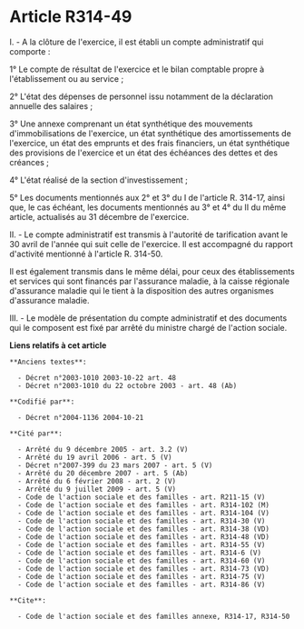 # Article R314-49

I. - A la clôture de l'exercice, il est établi un compte administratif qui comporte :

1° Le compte de résultat de l'exercice et le bilan comptable propre à l'établissement ou au service ;

2° L'état des dépenses de personnel issu notamment de la déclaration annuelle des salaires ;

3° Une annexe comprenant un état synthétique des mouvements d'immobilisations de l'exercice, un état synthétique des
amortissements de l'exercice, un état des emprunts et des frais financiers, un état synthétique des provisions de l'exercice
et un état des échéances des dettes et des créances ;

4° L'état réalisé de la section d'investissement ;

5° Les documents mentionnés aux 2° et 3° du I de l'article R. 314-17, ainsi que, le cas échéant, les documents mentionnés au
3° et 4° du II du même article, actualisés au 31 décembre de l'exercice.

II. - Le compte administratif est transmis à l'autorité de tarification avant le 30 avril de l'année qui suit celle de
l'exercice. Il est accompagné du rapport d'activité mentionné à l'article R. 314-50.

Il est également transmis dans le même délai, pour ceux des établissements et services qui sont financés par l'assurance
maladie, à la caisse régionale d'assurance maladie qui le tient à la disposition des autres organismes d'assurance maladie.

III. - Le modèle de présentation du compte administratif et des documents qui le composent est fixé par arrêté du ministre
chargé de l'action sociale.

**Liens relatifs à cet article**

	**Anciens textes**:

	  - Décret n°2003-1010 2003-10-22 art. 48
	  - Décret n°2003-1010 du 22 octobre 2003 - art. 48 (Ab)

	**Codifié par**:

	  - Décret n°2004-1136 2004-10-21

	**Cité par**:

	  - Arrêté du 9 décembre 2005 - art. 3.2 (V)
	  - Arrêté du 19 avril 2006 - art. 5 (V)
	  - Décret n°2007-399 du 23 mars 2007 - art. 5 (V)
	  - Arrêté du 20 décembre 2007 - art. 5 (Ab)
	  - Arrêté du 6 février 2008 - art. 2 (V)
	  - Arrêté du 9 juillet 2009 - art. 5 (V)
	  - Code de l'action sociale et des familles - art. R211-15 (V)
	  - Code de l'action sociale et des familles - art. R314-102 (M)
	  - Code de l'action sociale et des familles - art. R314-104 (V)
	  - Code de l'action sociale et des familles - art. R314-30 (V)
	  - Code de l'action sociale et des familles - art. R314-38 (VD)
	  - Code de l'action sociale et des familles - art. R314-48 (VD)
	  - Code de l'action sociale et des familles - art. R314-55 (V)
	  - Code de l'action sociale et des familles - art. R314-6 (V)
	  - Code de l'action sociale et des familles - art. R314-60 (V)
	  - Code de l'action sociale et des familles - art. R314-73 (VD)
	  - Code de l'action sociale et des familles - art. R314-75 (V)
	  - Code de l'action sociale et des familles - art. R314-86 (V)

	**Cite**:

	  - Code de l'action sociale et des familles annexe, R314-17, R314-50
